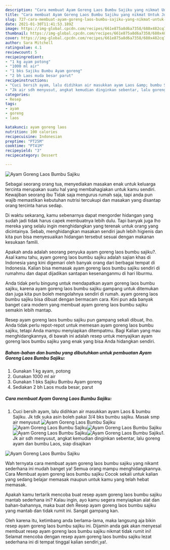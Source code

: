 ```yaml
---
description: "Cara membuat Ayam Goreng Laos Bumbu Sajiku yang nikmat Untuk Jualan"
title: "Cara membuat Ayam Goreng Laos Bumbu Sajiku yang nikmat Untuk Jualan"
slug: 727-cara-membuat-ayam-goreng-laos-bumbu-sajiku-yang-nikmat-untuk-jualan
date: 2021-01-30T11:41:53.189Z
image: https://img-global.cpcdn.com/recipes/661e875a8d6a7358/680x482cq70/ayam-goreng-laos-bumbu-sajiku-foto-resep-utama.jpg
thumbnail: https://img-global.cpcdn.com/recipes/661e875a8d6a7358/680x482cq70/ayam-goreng-laos-bumbu-sajiku-foto-resep-utama.jpg
cover: https://img-global.cpcdn.com/recipes/661e875a8d6a7358/680x482cq70/ayam-goreng-laos-bumbu-sajiku-foto-resep-utama.jpg
author: Sara Mitchell
ratingvalue: 4.1
reviewcount: 5
recipeingredient:
- "1 kg ayam potong"
- "1000 ml air"
- "1 bks Sajiku Bumbu Ayam goreng"
- "2 bh Laos muda besar parut"
recipeinstructions:
- "Cuci bersih ayam, lalu didihkan air masukkan ayam Laos &amp; bumbu Sajiku. Jk tdk suka asin boleh pakai 3/4 bks bumbu sajiku. Masak smp air menyusut"
- "Jk air sdh menyusut, angkat kemudian dinginkan sebentar, lalu goreng ayam dan bumbu Laos, siap disajikan"
categories:
- Resep
tags:
- ayam
- goreng
- laos

katakunci: ayam goreng laos 
nutrition: 100 calories
recipecuisine: Indonesian
preptime: "PT25M"
cooktime: "PT41M"
recipeyield: "3"
recipecategory: Dessert

---
```



![Ayam Goreng Laos Bumbu Sajiku](https://img-global.cpcdn.com/recipes/661e875a8d6a7358/680x482cq70/ayam-goreng-laos-bumbu-sajiku-foto-resep-utama.jpg)

Sebagai seorang orang tua, menyediakan masakan enak untuk keluarga tercinta merupakan suatu hal yang membahagiakan untuk kamu sendiri. Kewajiban seorang ibu Tidak saja mengurus rumah saja, tapi anda pun wajib memastikan kebutuhan nutrisi tercukupi dan masakan yang disantap orang tercinta harus sedap.

Di waktu  sekarang, kamu sebenarnya dapat mengorder hidangan yang sudah jadi tidak harus capek membuatnya lebih dulu. Tapi banyak juga lho mereka yang selalu ingin menghidangkan yang terenak untuk orang yang dicintainya. Sebab, menghidangkan masakan sendiri jauh lebih higienis dan kita pun bisa menyesuaikan hidangan tersebut sesuai dengan makanan kesukaan famili. 



Apakah anda adalah seorang penyuka ayam goreng laos bumbu sajiku?. Asal kamu tahu, ayam goreng laos bumbu sajiku adalah sajian khas di Indonesia yang kini digemari oleh banyak orang dari berbagai tempat di Indonesia. Kalian bisa memasak ayam goreng laos bumbu sajiku sendiri di rumahmu dan dapat dijadikan santapan kesenanganmu di hari liburmu.

Anda tidak perlu bingung untuk mendapatkan ayam goreng laos bumbu sajiku, karena ayam goreng laos bumbu sajiku gampang untuk ditemukan dan juga kita pun boleh mengolahnya sendiri di rumah. ayam goreng laos bumbu sajiku bisa dibuat dengan bermacam cara. Kini pun ada banyak banget cara modern yang membuat ayam goreng laos bumbu sajiku semakin lebih mantap.

Resep ayam goreng laos bumbu sajiku pun gampang sekali dibuat, lho. Anda tidak perlu repot-repot untuk memesan ayam goreng laos bumbu sajiku, tetapi Anda mampu menyiapkan ditempatmu. Bagi Kalian yang mau menghidangkannya, di bawah ini adalah resep untuk menyajikan ayam goreng laos bumbu sajiku yang enak yang bisa Anda hidangkan sendiri.

<!--inarticleads1-->

##### Bahan-bahan dan bumbu yang dibutuhkan untuk pembuatan Ayam Goreng Laos Bumbu Sajiku:

1. Gunakan 1 kg ayam, potong
1. Gunakan 1000 ml air
1. Gunakan 1 bks Sajiku Bumbu Ayam goreng
1. Sediakan 2 bh Laos muda besar, parut




<!--inarticleads2-->

##### Cara membuat Ayam Goreng Laos Bumbu Sajiku:

1. Cuci bersih ayam, lalu didihkan air masukkan ayam Laos &amp; bumbu Sajiku. Jk tdk suka asin boleh pakai 3/4 bks bumbu sajiku. Masak smp air menyusut
<img src="https://img-global.cpcdn.com/steps/5cf2b57cbb462615/160x128cq70/ayam-goreng-laos-bumbu-sajiku-langkah-memasak-1-foto.jpg" alt="Ayam Goreng Laos Bumbu Sajiku"><img src="//assets-global.cpcdn.com/assets/icons/button_play-2c75c40dde080a61004c1f40b05d8f140eaff45d7e9e6481dc71c63d2e7c4909.png" alt="Ayam Goreng Laos Bumbu Sajiku"><img src="https://img-global.cpcdn.com/steps/aa86cd93e56a2580/160x128cq70/ayam-goreng-laos-bumbu-sajiku-langkah-memasak-1-foto.jpg" alt="Ayam Goreng Laos Bumbu Sajiku"><img src="//assets-global.cpcdn.com/assets/icons/button_play-2c75c40dde080a61004c1f40b05d8f140eaff45d7e9e6481dc71c63d2e7c4909.png" alt="Ayam Goreng Laos Bumbu Sajiku"><img src="https://img-global.cpcdn.com/steps/e9d43afc78700790/160x128cq70/ayam-goreng-laos-bumbu-sajiku-langkah-memasak-1-foto.jpg" alt="Ayam Goreng Laos Bumbu Sajiku">1. Jk air sdh menyusut, angkat kemudian dinginkan sebentar, lalu goreng ayam dan bumbu Laos, siap disajikan
<img src="//assets-global.cpcdn.com/assets/icons/button_play-2c75c40dde080a61004c1f40b05d8f140eaff45d7e9e6481dc71c63d2e7c4909.png" alt="Ayam Goreng Laos Bumbu Sajiku">



Wah ternyata cara membuat ayam goreng laos bumbu sajiku yang nikamt sederhana ini mudah banget ya! Semua orang mampu menghidangkannya. Cara Membuat ayam goreng laos bumbu sajiku Cocok sekali untuk kalian yang sedang belajar memasak maupun untuk kamu yang telah hebat memasak.

Apakah kamu tertarik mencoba buat resep ayam goreng laos bumbu sajiku mantab sederhana ini? Kalau ingin, ayo kamu segera menyiapkan alat dan bahan-bahannya, maka buat deh Resep ayam goreng laos bumbu sajiku yang mantab dan tidak rumit ini. Sangat gampang kan. 

Oleh karena itu, ketimbang anda berlama-lama, maka langsung aja bikin resep ayam goreng laos bumbu sajiku ini. Dijamin anda gak akan menyesal membuat resep ayam goreng laos bumbu sajiku nikmat tidak rumit ini! Selamat mencoba dengan resep ayam goreng laos bumbu sajiku lezat sederhana ini di tempat tinggal kalian sendiri,ya!.

